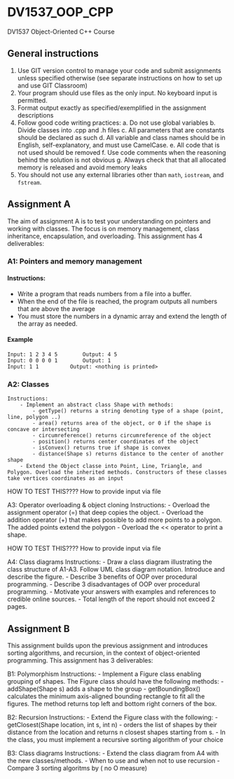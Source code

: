 # DV1537_OOP_CPP
DV1537 Object-Oriented C++ Course




## General instructions

1. Use GIT version control to manage your code and submit assignments unless specified otherwise (see separate instructions on how to set up and use GIT Classroom)
2. Your program should use files as the only input. No keyboard input is permitted.
3. Format output exactly as specified/exemplified in the assignment descriptions
3. Follow good code writing practices:
	a. Do not use global variables
	b. Divide classes into .cpp and .h files
	c. All parameters that are constants should be declared as such
	d. All variable and class names should be in English, self-explanatory, and must use CamelCase. 
	e. All code that is not used should be removed
	f. Use code comments when the reasoning behind the solution is not obvious
	g. Always check that that all allocated memory is released and avoid memory leaks
4. You should not use any external libraries other than `math`, `iostream`, and `fstream`. 



## Assignment A

The aim of assignment A is to test your understanding on pointers and working with classes. The focus
is on memory management, class inheritance, encapsulation, and overloading. This assignment has 4 deliverables:

### A1: Pointers and memory management

#### Instructions:
- Write a program that reads numbers from a file into a buffer. 
- When the end of the file is reached, the program outputs all numbers that are above the average
- You must store the numbers in a dynamic array and extend the length of the array as needed.

#### Example

```
Input: 1 2 3 4 5		Output: 4 5
Input: 0 0 0 0 1		Output: 1
Input: 1 1			Output: <nothing is printed> 
```

### A2: Classes
	Instructions:
		- Implement an abstract class Shape with methods:
			- getType() returns a string denoting type of a shape (point, line, polygon ..)
			- area() returns area of the object, or 0 if the shape is concave or intersecting
			- circumreference() returns circumreference of the object
			- position() returns center coordinates of the object
			- isConvex() returns true if shape is convex
			- distance(Shape s) returns distance to the center of another shape
		- Extend the Object classe into Point, Line, Triangle, and Polygon. Overload the inherited methods. Constructors of these classes take vertices coordinates as an input

HOW TO TEST THIS???? How to provide input via file


A3: Operator overloading & object cloning
	Instructions:
		- Overload the assignment operator (=) that deep copies the object. 
		- Overload the addition operator (+) that makes possible to add more points to a polygon. The added points extend the polygon
		- Overload the << operator to print a shape.
		
HOW TO TEST THIS???? How to provide input via file


A4: Class diagrams
	Instructions:
		- Draw a class diagram illustrating the class structure of A1-A3. Follow UML class diagram notation. Introduce and describe the figure.
		- Describe 3 benefits of OOP over procedural programming.
		- Describe 3 disadvantages of OOP over procedural programming. 
		- Motivate your answers with examples and references to credible online sources.
		- Total length of the report should not exceed 2 pages.


Assignment B
------------
This assignment builds upon the previous assignment and introduces sorting algorithms, and recursion, in the context of 
object-oriented programming. This assignment has 3 deliverables:


B1: Polymorphism
	Instructions:
		- Implement a Figure class enabling grouping of shapes. The Figure class should have the following methods:
			- addShape(Shape s) adds a shape to the group
			- getBoundingBox() calculates the minimum axis-aligned bounding rectangle to fit all the figures. The method returns top left and bottom right corners of the box.
			
B2: Recursion
	Instructions:
		- Extend the Figure class with the following:
			- getClosest(Shape location, int s, int n) - orders the list of shapes by their distance from the location and returns n closest shapes starting from s.
			- In the class, you must implement a recursive sorting algorithm of your choice


B3: Class diagrams
	Instructions:
		- Extend the class diagram from A4 with the new classes/methods.
		- When to use and when not to use recursion
		- Compare 3 sorting algoritms by ( no O measure)

